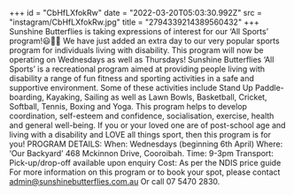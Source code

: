 +++
id = "CbHfLXfokRw"
date = "2022-03-20T05:03:30.992Z"
src = "instagram/CbHfLXfokRw.jpg"
title = "2794339214389560432"
+++
Sunshine Butterflies is taking expressions of interest for our ‘All Sports’ program!😃🏀🎾 We have just added an extra day to our very popular sports program for individuals living with disability. This program will now be operating on Wednesdays as well as Thursdays! Sunshine Butterflies ‘All Sports’ is a recreational program aimed at providing people living with disability a range of fun fitness and sporting activities in a safe and supportive environment. Some of these activities include Stand Up Paddle-boarding, Kayaking, Sailing as well as Lawn Bowls, Basketball, Cricket, Softball, Tennis, Boxing and Yoga. This program helps to develop coordination, self-esteem and confidence, socialisation, exercise, health and general well-being. If you or your loved one are of post-school age and living with a disability and LOVE all things sport, then this program is for you! PROGRAM DETAILS: When: Wednesdays (beginning 6th April) Where: ‘Our Backyard’ 468 Mckinnon Drive, Cooroibah. Time: 9-3pm Transport: Pick-up/drop-off available upon enquiry Cost: As per the NDIS price guide For more information on this program or to book your spot, please contact admin@sunshinebutterflies.com.au Or call 07 5470 2830.